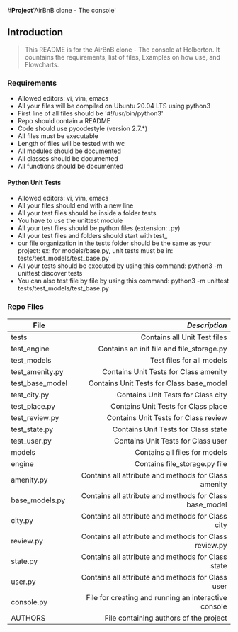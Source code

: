 #**Project**'AirBnB clone - The console'

## Introduction
> This README is for the AirBnB clone - The console at Holberton. It countains the requirements, list of files, Examples on how use, and Flowcharts.

### Requirements
- Allowed editors: vi, vim, emacs
- All your files will be compiled on Ubuntu 20.04 LTS using python3
- First line of all files should be '#!/usr/bin/python3'
- Repo should contain a README
- Code should use pycodestyle (version 2.7.*)
- All files must be executable
- Length of files will be tested with wc
- All modules should be documented
- All classes should be documented
- All functions should be documented

#### Python Unit Tests
- Allowed editors: vi, vim, emacs
- All your files should end with a new line
- All your test files should be inside a folder tests
- You have to use the unittest module
- All your test files should be python files (extension: .py)
- All your test files and folders should start with test_
- our file organization in the tests folder should be the same as your project: ex: for models/base.py, unit tests must be in: tests/test_models/test_base.py
- All your tests should be executed by using this command: python3 -m unittest discover tests
- You can also test file by file by using this command: python3 -m unittest tests/test_models/test_base.py

### Repo Files
| **File** | *__Description__* |
|----------|----------------:|
|tests| Contains all Unit Test files|
|test_engine| Contains an init file and file_storage.py|
|test_models| Test files for all models|
|test_amenity.py| Contains Unit Tests for Class amenity|
|test_base_model| Contains Unit Tests for Class base_model|
|test_city.py| Contains Unit Tests for Class city|
|test_place.py| Contains Unit Tests for Class place|
|test_review.py| Contains Unit Tests for Class review|
|test_state.py| Contains Unit Tests for Class state|
|test_user.py| Contains Unit Tests for Class user|
|models| Contains all files for models|
|engine| Contains file_storage.py file|
|amenity.py| Contains all attribute and methods for Class amenity|
|base_models.py| Contains all attribute and methods for Class base_model|
|city.py|Contains all attribute and methods for Class city|
|review.py| Contains all attribute and methods for Class review.py|
|state.py| Contains all attribute and methods for Class state|
|user.py| Contains all attribute and methods for Class user|
|console.py| File for creating and running an interactive console|
|AUTHORS| File containing authors of the project|
